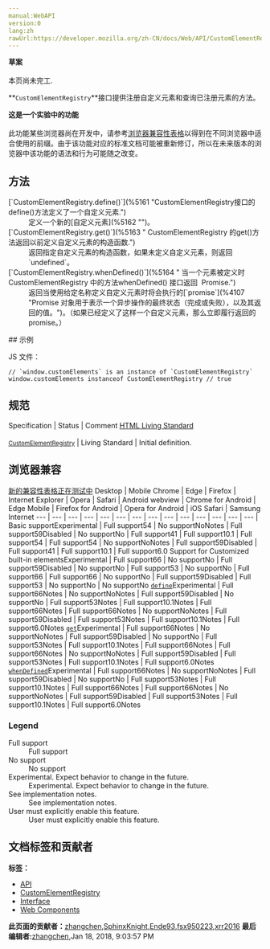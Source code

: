 ```yaml
---
manual:WebAPI
version:0
lang:zh
rawUrl:https://developer.mozilla.org/zh-CN/docs/Web/API/CustomElementRegistry#Browser_compatibility
---
```






**草案**<br></br>本页尚未完工.




**`CustomElementRegistry`**接口提供注册自定义元素和查询已注册元素的方法。



**这是一个实验中的功能**<br></br>此功能某些浏览器尚在开发中，请参考[浏览器兼容性表格](%5160 "")以得到在不同浏览器中适合使用的前缀。由于该功能对应的标准文档可能被重新修订，所以在未来版本的浏览器中该功能的语法和行为可能随之改变。



## 方法<a name="方法"></a>
<dl><dt id=''>[`CustomElementRegistry.define()`](%5161 "CustomElementRegistry接口的define()方法定义了一个自定义元素.")</dt><dd>定义一个新的[自定义元素](%5162 "")。</dd><dt id=''>[`CustomElementRegistry.get()`](%5163 " CustomElementRegistry 的get()方法返回以前定义自定义元素的构造函数.")</dt><dd>返回指定自定义元素的构造函数，如果未定义自定义元素，则返回`undefined`。</dd><dt id=''>[`CustomElementRegistry.whenDefined()`](%5164 " 当一个元素被定义时CustomElementRegistry 中的方法whenDefined() 接口返回  Promise.")</dt><dd>返回当使用给定名称定义自定义元素时将会执行的[`promise`](%4107 "Promise 对象用于表示一个异步操作的最终状态（完成或失败），以及其返回的值。")。（如果已经定义了这样一个自定义元素，那么立即履行返回的 promise。）</dd></dl>
## 示例<a name="示例"></a>


JS 文件：


```
// `window.customElements` is an instance of `CustomElementRegistry`
window.customElements instanceof CustomElementRegistry // true
```

## 规范<a name="规范"></a>
Specification | Status | Comment 
[HTML Living Standard<br></br><small>CustomElementRegistry</small>](%5165 "") | Living Standard | Initial definition. 


## 浏览器兼容<a name="浏览器兼容"></a>
[新的兼容性表格正在测试中<i></i>](%3360 "")
<abbr>Desktop<i></i></abbr> | <abbr>Mobile<i></i></abbr> 
<abbr>Chrome<i></i></abbr> | <abbr>Edge<i></i></abbr> | <abbr>Firefox<i></i></abbr> | <abbr>Internet Explorer<i></i></abbr> | <abbr>Opera<i></i></abbr> | <abbr>Safari<i></i></abbr> | <abbr>Android webview<i></i></abbr> | <abbr>Chrome for Android<i></i></abbr> | <abbr>Edge Mobile<i></i></abbr> | <abbr>Firefox for Android<i></i></abbr> | <abbr>Opera for Android<i></i></abbr> | <abbr>iOS Safari<i></i></abbr> | <abbr>Samsung Internet<i></i></abbr> 
 ---  |  ---  |  ---  |  ---  |  ---  |  ---  |  ---  |  ---  |  ---  |  ---  |  ---  |  ---  |  ---  |  ---  | 
Basic support<abbr>Experimental<i></i></abbr> | <abbr>Full support</abbr>54 | <abbr>No support</abbr>No<abbr>Notes<i></i></abbr> | <abbr>Full support</abbr>59<abbr>Disabled<i></i></abbr> | <abbr>No support</abbr>No | <abbr>Full support</abbr>41 | <abbr>Full support</abbr>10.1 | <abbr>Full support</abbr>54 | <abbr>Full support</abbr>54 | <abbr>No support</abbr>No<abbr>Notes<i></i></abbr> | <abbr>Full support</abbr>59<abbr>Disabled<i></i></abbr> | <abbr>Full support</abbr>41 | <abbr>Full support</abbr>10.1 | <abbr>Full support</abbr>6.0 
Support for Customized built-in elements<abbr>Experimental<i></i></abbr> | <abbr>Full support</abbr>66 | <abbr>No support</abbr>No | <abbr>Full support</abbr>59<abbr>Disabled<i></i></abbr> | <abbr>No support</abbr>No | <abbr>Full support</abbr>53 | <abbr>No support</abbr>No | <abbr>Full support</abbr>66 | <abbr>Full support</abbr>66 | <abbr>No support</abbr>No | <abbr>Full support</abbr>59<abbr>Disabled<i></i></abbr> | <abbr>Full support</abbr>53 | <abbr>No support</abbr>No | <abbr>No support</abbr>No 
[`define`](%5166 "")<abbr>Experimental<i></i></abbr> | <abbr>Full support</abbr>66<abbr>Notes<i></i></abbr> | <abbr>No support</abbr>No<abbr>Notes<i></i></abbr> | <abbr>Full support</abbr>59<abbr>Disabled<i></i></abbr> | <abbr>No support</abbr>No | <abbr>Full support</abbr>53<abbr>Notes<i></i></abbr> | <abbr>Full support</abbr>10.1<abbr>Notes<i></i></abbr> | <abbr>Full support</abbr>66<abbr>Notes<i></i></abbr> | <abbr>Full support</abbr>66<abbr>Notes<i></i></abbr> | <abbr>No support</abbr>No<abbr>Notes<i></i></abbr> | <abbr>Full support</abbr>59<abbr>Disabled<i></i></abbr> | <abbr>Full support</abbr>53<abbr>Notes<i></i></abbr> | <abbr>Full support</abbr>10.1<abbr>Notes<i></i></abbr> | <abbr>Full support</abbr>6.0<abbr>Notes<i></i></abbr> 
[`get`](%5167 "")<abbr>Experimental<i></i></abbr> | <abbr>Full support</abbr>66<abbr>Notes<i></i></abbr> | <abbr>No support</abbr>No<abbr>Notes<i></i></abbr> | <abbr>Full support</abbr>59<abbr>Disabled<i></i></abbr> | <abbr>No support</abbr>No | <abbr>Full support</abbr>53<abbr>Notes<i></i></abbr> | <abbr>Full support</abbr>10.1<abbr>Notes<i></i></abbr> | <abbr>Full support</abbr>66<abbr>Notes<i></i></abbr> | <abbr>Full support</abbr>66<abbr>Notes<i></i></abbr> | <abbr>No support</abbr>No<abbr>Notes<i></i></abbr> | <abbr>Full support</abbr>59<abbr>Disabled<i></i></abbr> | <abbr>Full support</abbr>53<abbr>Notes<i></i></abbr> | <abbr>Full support</abbr>10.1<abbr>Notes<i></i></abbr> | <abbr>Full support</abbr>6.0<abbr>Notes<i></i></abbr> 
[`whenDefined`](%5168 "")<abbr>Experimental<i></i></abbr> | <abbr>Full support</abbr>66<abbr>Notes<i></i></abbr> | <abbr>No support</abbr>No<abbr>Notes<i></i></abbr> | <abbr>Full support</abbr>59<abbr>Disabled<i></i></abbr> | <abbr>No support</abbr>No | <abbr>Full support</abbr>53<abbr>Notes<i></i></abbr> | <abbr>Full support</abbr>10.1<abbr>Notes<i></i></abbr> | <abbr>Full support</abbr>66<abbr>Notes<i></i></abbr> | <abbr>Full support</abbr>66<abbr>Notes<i></i></abbr> | <abbr>No support</abbr>No<abbr>Notes<i></i></abbr> | <abbr>Full support</abbr>59<abbr>Disabled<i></i></abbr> | <abbr>Full support</abbr>53<abbr>Notes<i></i></abbr> | <abbr>Full support</abbr>10.1<abbr>Notes<i></i></abbr> | <abbr>Full support</abbr>6.0<abbr>Notes<i></i></abbr> 


### Legend<a name="Legend"></a>
<dl><dt id=''><abbr>Full support</abbr></dt><dd>Full support</dd><dt id=''><abbr>No support</abbr></dt><dd>No support</dd><dt id=''><abbr>Experimental. Expect behavior to change in the future.<i></i></abbr></dt><dd>Experimental. Expect behavior to change in the future.</dd><dt id=''><abbr>See implementation notes.<i></i></abbr></dt><dd>See implementation notes.</dd><dt id=''><abbr>User must explicitly enable this feature.<i></i></abbr></dt><dd>User must explicitly enable this feature.</dd></dl>



## 文档标签和贡献者
**标签：**
* [API](%50 "")
* [CustomElementRegistry](%5169 "")
* [Interface](%3380 "")
* [Web Components](%5170 "")

**此页面的贡献者：**[zhangchen](%3367 ""),[SphinxKnight](%191 ""),[Ende93](%130 ""),[fsx950223](%5171 ""),[xrr2016](%5172 "")
**最后编辑者:**[zhangchen](%3367 ""),<time>Jan 18, 2018, 9:03:57 PM</time>


